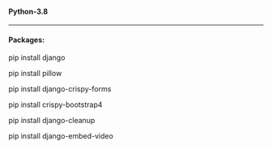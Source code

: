 <h4>Python-3.8</h4>
<hr>

<h4>Packages:</h4>
<p>pip install django</p>
<p>pip install pillow</p>
<p>pip install django-crispy-forms</p>
<p>pip install crispy-bootstrap4</p>
<p>pip install django-cleanup</p>
<p>pip install django-embed-video</p>
